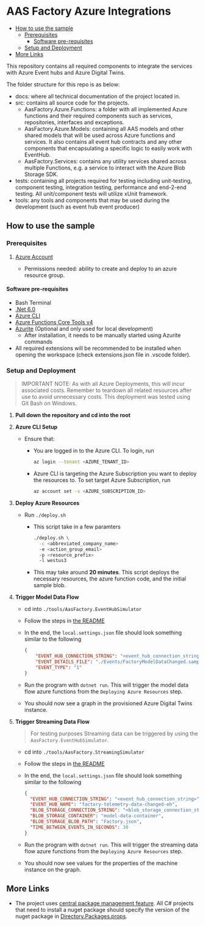 # AAS Factory Azure Integrations <!-- omit in toc -->

- [How to use the sample](#how-to-use-the-sample)
  - [Prerequisites](#prerequisites)
    - [Software pre-requisites](#software-pre-requisites)
  - [Setup and Deployment](#setup-and-deployment)
- [More Links](#more-links)

This repository contains all required components to integrate the services with Azure Event hubs and Azure Digital Twins.

The folder structure for this repo is as below:

- docs: where all technical documentation of the project located in.
- src: contains all source code for the projects.
  - AasFactory.Azure.Functions:
  a folder with all implemented Azure functions and their required components such as services, repositories, interfaces and exceptions.
  - AasFactory.Azure.Models:
  containing all AAS models and other shared models that will be used across Azure functions and services.
  It also contains all event hub contracts and any other components that encapsulating a specific logic to easily work with EventHub.
  - AasFactory.Services: contains any utility services shared across multiple Functions, e.g. a service to interact with the Azure Blob Storage SDK.
- tests:
containing all projects required for testing including unit-testing, component testing, integration testing, performance and end-2-end testing.
All unit/component tests will utilize xUnit framework.
- tools:
any tools and components that may be used during the development (such as event hub event producer)

## How to use the sample

### Prerequisites

1. [Azure Account](https://azure.microsoft.com/en-au/free/search/?&ef_id=Cj0KCQiAr8bwBRD4ARIsAHa4YyLdFKh7JC0jhbxhwPeNa8tmnhXciOHcYsgPfNB7DEFFGpNLTjdTPbwaAh8bEALw_wcB:G:s&OCID=AID2000051_SEM_O2ShDlJP&MarinID=O2ShDlJP_332092752199_azure%20account_e_c__63148277493_aud-390212648371:kwd-295861291340&lnkd=Google_Azure_Brand&dclid=CKjVuKOP7uYCFVapaAoddSkKcA)

     - Permissions needed: ability to create and deploy to an azure resource group.

#### Software pre-requisites

- Bash Terminal
- [.Net 6.0](https://dotnet.microsoft.com/en-us/download)
- [Azure CLI](https://learn.microsoft.com/en-us/cli/azure/install-azure-cli)
- [Azure Functions Core Tools v4](https://docs.microsoft.com/en-us/azure/azure-functions/functions-run-local?tabs=v4%2Cwindows%2Ccsharp%2Cportal%2Cbash)
- [Azurite](https://learn.microsoft.com/en-us/azure/storage/common/storage-use-azurite?tabs=visual-studio) (Optional and only used for local development)
  - After installation, it needs to be manually started using Azurite commands
- All required extensions will be recommended to be installed when opening the workspace (check extensions.json file in .vscode folder).

### Setup and Deployment

> IMPORTANT NOTE: As with all Azure Deployments, this will incur associated costs. Remember to teardown all related resources after use to avoid unnecessary costs.
> This deployment was tested using Git Bash on Windows.

1. **Pull down the repository and cd into the root**

1. **Azure CLI Setup**

   - Ensure that:
     - You are logged in to the Azure CLI. To login, run

         ```bash
         az login --tenant <AZURE_TENANT_ID>
         ```

     - Azure CLI is targeting the Azure Subscription you want to deploy the resources to. To set target Azure Subscription, run

         ```bash
         az account set -s <AZURE_SUBSCRIPTION_ID>
         ```

1. **Deploy Azure Resources**

   - Run `./deploy.sh`

     - This script take in a few paramters

         ```bash
         ./deploy.sh \
           -c <abbreviated_company_name>
           -e <action_group_email>
           -p <resource_prefix>
           -l westus3
         ```

     - This may take around **20 minutes**. This script deploys the necessary resources, the azure function code, and the initial sample blob.

1. **Trigger Model Data Flow**

   - cd into `./tools/AasFactory.EventHubSimulator`
   - Follow the steps in [the README](./tools/AasFactory.EventHubSimulator/README.md)
   - In the end, the `local.settings.json` file should look something similar to the following

      ```json
      {
          "EVENT_HUB_CONNECTION_STRING": "<event_hub_connection_string>",
          "EVENT_DETAILS_FILE": "./Events/FactoryModelDataChanged.sample.json",
          "EVENT_TYPE": "1"
      }
      ```

   - Run the program with `dotnet run`. This will trigger the model data flow azure functions from the `Deploying Azure Resources` step.
   - You should now see a graph in the provisioned Azure Digital Twins instance.

1. **Trigger Streaming Data Flow**

    > For testing purposes Streaming data can be triggered by using the `AasFactory.EventHubSimulator`.

     - cd into `./tools/AasFactory.StreamingSimulator`
     - Follow the steps in [the README](./tools/AasFactory.StreamingSimulator/README.md)
     - In the end, the `local.settings.json` file should look something similar to the following

       ```json
       {
         "EVENT_HUB_CONNECTION_STRING": "<event_hub_connection_string>",
         "EVENT_HUB_NAME": "factory-telemetry-data-changed-eh",
         "BLOB_STORAGE_CONNECTION_STRING": "<blob_storage_connection_string>",
         "BLOB_STORAGE_CONTAINER": "model-data-container",
         "BLOB_STORAGE_BLOB_PATH": "Factory.json",
         "TIME_BETWEEN_EVENTS_IN_SECONDS": 30
       }
       ```

     - Run the program with `dotnet run`. This will trigger the streaming data flow azure functions from the `Deploying Azure Resources` step.
     - You should now see values for the properties of the machine instance on the graph.

## More Links

- The project uses [central package management feature](https://learn.microsoft.com/en-us/nuget/consume-packages/central-package-management).
All C# projects that need to install a nuget package should specify the version of the nuget package in [Directory.Packages.props](./Directory.Packages.props).

